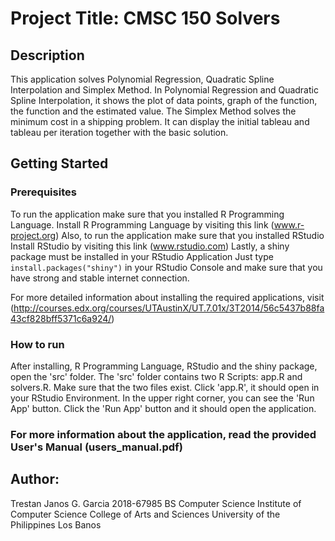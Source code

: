 # Project Title: CMSC 150 Solvers

## Description
This application solves Polynomial Regression, Quadratic Spline Interpolation and
Simplex Method. In Polynomial Regression and Quadratic Spline Interpolation, it shows the plot
of data points, graph of the function, the function and the estimated value. The Simplex 
Method solves the minimum cost in a shipping problem. It can display the initial tableau and
tableau per iteration together with the basic solution.

## Getting Started

### Prerequisites
To run the application make sure that you installed R Programming Language.
Install R Programming Language by visiting this link (www.r-project.org)
Also, to run the application make sure that you installed RStudio
Install RStudio by visiting this link (www.rstudio.com)
Lastly, a shiny package must be installed in your RStudio Application
Just type `install.packages("shiny")` in your RStudio Console and make sure
that you have strong and stable internet connection.

For more detailed information about installing the required applications,
visit (http://courses.edx.org/courses/UTAustinX/UT.7.01x/3T2014/56c5437b88fa43cf828bff5371c6a924/)

### How to run
After installing, R Programming Language, RStudio and the shiny package, open the 'src' folder.
The 'src' folder contains two R Scripts: app.R and solvers.R. Make sure that the two files exist.
Click 'app.R', it should open in your RStudio Environment.
In the upper right corner, you can see the 'Run App' button.
Click the 'Run App' button and it should open the application.

###	For more information about the application, read the provided User's Manual (users_manual.pdf)

## Author:
Trestan Janos G. Garcia
2018-67985
BS Computer Science
Institute of Computer Science
College of Arts and Sciences
University of the Philippines Los Banos